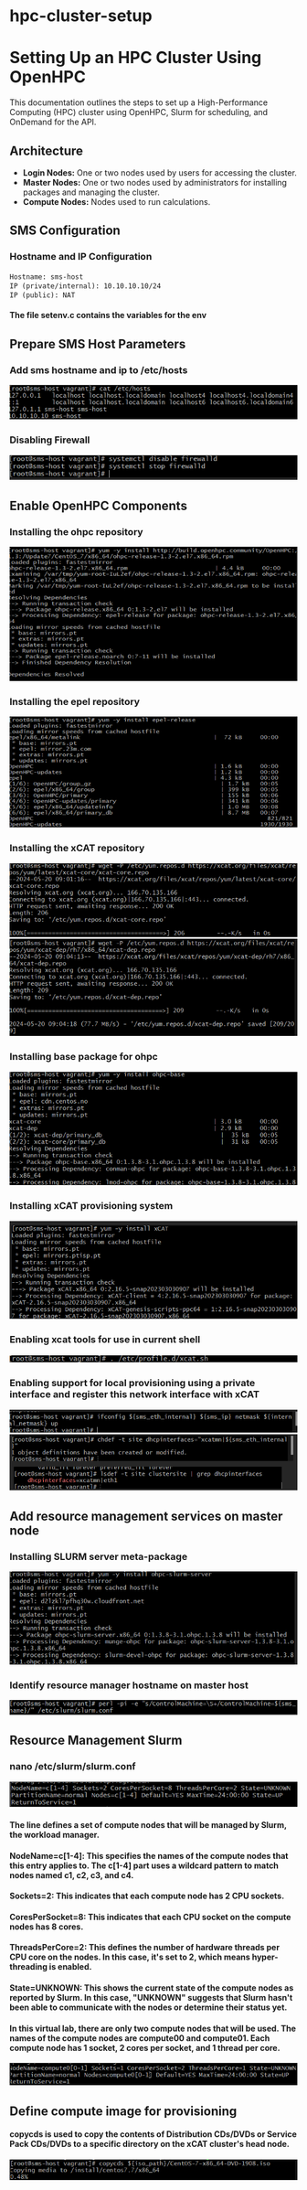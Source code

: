# hpc-cluster-setup

# Setting Up an HPC Cluster Using OpenHPC

This documentation outlines the steps to set up a High-Performance Computing (HPC) cluster using OpenHPC, Slurm for scheduling, and OnDemand for the API.

## Architecture

- **Login Nodes:** One or two nodes used by users for accessing the cluster.
- **Master Nodes:** One or two nodes used by administrators for installing packages and managing the cluster.
- **Compute Nodes:** Nodes used to run calculations.

## SMS Configuration

### Hostname and IP Configuration
```plaintext
Hostname: sms-host
IP (private/internal): 10.10.10.10/24
IP (public): NAT
```
#### The file setenv.c contains the variables for the env 

## Prepare SMS Host Parameters

### Add sms hostname and ip to /etc/hosts 
![Description](images/1.png)

### Disabling Firewall
![Description](images/3.png)

## Enable OpenHPC Components

### Installing the ohpc repository
![Description](images/4.png)
### Installing the epel repository
![Description](images/5.png)
### Installing the xCAT repository
![Description](images/7.png)
![Description](images/8.png)
### Installing base package for ohpc
![Description](images/6.png)
### Installing xCAT provisioning system
![Description](images/9.png)
### Enabling xcat tools for use in current shell
![Description](images/10.png)
### Enabling support for local provisioning using a private interface and register this network interface with xCAT
![Description](images/11.png)
![Description](images/12.png)

## Add resource management services on master node

### Installing SLURM server meta-package
![Description](images/13.png)
### Identify resource manager hostname on master host
![Description](images/14.png)

## Resource Management Slurm

### nano /etc/slurm/slurm.conf
![Description](images/15.png)
#### The line defines a set of compute nodes that will be managed by Slurm, the workload manager.
#### NodeName=c[1-4]: This specifies the names of the compute nodes that this entry applies to. The c[1-4] part uses a wildcard pattern to match nodes named c1, c2, c3, and c4.
#### Sockets=2: This indicates that each compute node has 2 CPU sockets.
#### CoresPerSocket=8: This indicates that each CPU socket on the compute nodes has 8 cores.
#### ThreadsPerCore=2: This defines the number of hardware threads per CPU core on the nodes. In this case, it's set to 2, which means hyper-threading is enabled.
#### State=UNKNOWN:  This shows the current state of the compute nodes as reported by Slurm. In this case, "UNKNOWN" suggests that Slurm hasn't been able to communicate with the nodes or determine their status yet.

#### In this virtual lab, there are only two compute nodes that will be used. The names of the compute nodes are compute00 and compute01. Each compute node has 1 socket, 2 cores per socket, and 1 thread per core.
![Description](images/16.png)

## Define compute image for provisioning

#### copycds is used to copy the contents of Distribution CDs/DVDs or Service Pack CDs/DVDs to a specific directory on the xCAT cluster's head node.
![Description](images/17.png)